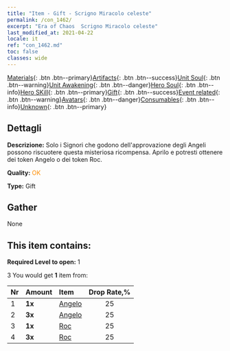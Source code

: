 ```yaml
---
title: "Item - Gift - Scrigno Miracolo celeste"
permalink: /con_1462/
excerpt: "Era of Chaos  Scrigno Miracolo celeste"
last_modified_at: 2021-04-22
locale: it
ref: "con_1462.md"
toc: false
classes: wide
---
```

 [Materials](/ItemsIT/){: .btn .btn--primary}[Artifacts](/ItemsIT/Artifacts/){: .btn .btn--success}[Unit Soul](/ItemsIT/UnitSoul/){: .btn .btn--warning}[Unit Awakening](/ItemsIT/UnitAwakening/){: .btn .btn--danger}[Hero Soul](/ItemsIT/HeroSoul/){: .btn .btn--info}[Hero SKill](/ItemsIT/HeroSkill/){: .btn .btn--primary}[Gift](/ItemsIT/Gift/){: .btn .btn--success}[Event related](/ItemsIT/Events/){: .btn .btn--warning}[Avatars](/ItemsIT/Avatars/){: .btn .btn--danger}[Consumables](/ItemsIT/Consumables/){: .btn .btn--info}[Unknown](/ItemsIT/Unknown/){: .btn .btn--primary}

## Dettagli
 **Descrizione:** Solo i Signori che godono dell'approvazione degli Angeli possono riscuotere questa misteriosa ricompensa. Aprilo e potresti ottenere dei token Angelo o dei token Roc.

 **Quality:** <span style="color: #FF8C00">OK</span>

 **Type:** Gift

## Gather

  None

## This item contains:

 **Required Level to open:** 1

 3 You would get **1** item  from:

  | Nr | Amount |     Item    | Drop Rate,% |
  |:---|:-------|:------------|:---------:|
  | 1 |  **1x** | [Angelo](/ItemsIT/unt_196/) | 25 | 
  | 2 |  **3x** | [Angelo](/ItemsIT/unt_196/) | 25 | 
  | 3 |  **1x** | [Roc](/ItemsIT/unt_221/) | 25 | 
  | 4 |  **3x** | [Roc](/ItemsIT/unt_221/) | 25 | 
